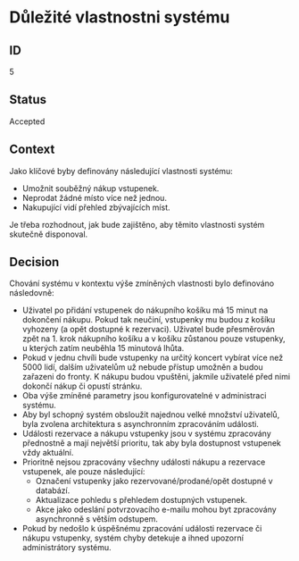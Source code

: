 # Důležité vlastnostni systému

## ID

5

## Status 

Accepted

## Context 

Jako klíčové byby definovány následující vlastnosti systému:
- Umožnit souběžný nákup vstupenek.
- Neprodat žádné místo více než jednou.
- Nakupující vidí přehled zbývajících míst.

Je třeba rozhodnout, jak bude zajištěno, aby těmito vlastnosti systém skutečně disponoval. 

## Decision 

Chování systému v kontextu výše zmíněných vlastnosti bylo definováno následovně:
- Uživatel po přidání vstupenek do nákupního košíku má 15 minut na dokončení nákupu. Pokud tak neučiní, vstupenky mu budou z košíku vyhozeny (a opět dostupné k rezervaci). Uživatel bude přesměrován zpět na 1. krok nákupního košíku a v košíku zůstanou pouze vstupenky, u kterých zatím neuběhla 15 minutová lhůta.
- Pokud v jednu chvíli bude vstupenky na určitý koncert vybírat více než 5000 lidí, dalším uživatelům už nebude přístup umožněn a budou zařazeni do fronty. K nákupu budou vpuštěni, jakmile uživatelé před nimi dokončí nákup či opustí stránku. 
- Oba výše zmíněné parametry jsou konfigurovatelné v administraci systému. 
- Aby byl schopný systém obsloužit najednou velké množství uživatelů, byla zvolena architektura s asynchronním zpracováním události. 
- Události rezervace a nákupu vstupenky jsou v systému zpracovány přednostně a mají největší prioritu, tak aby byla dostupnost vstupenek vždy aktuální.
- Prioritně nejsou zpracovány všechny události nákupu a rezervace vstupenek, ale pouze následující:
  - Označení vstupenky jako rezervované/prodané/opět dostupné v databází. 
  - Aktualizace pohledu s přehledem dostupných vstupenek.
  - Akce jako odeslání potvrzovacího e-mailu mohou byt zpracovány asynchronně s větším odstupem.
- Pokud by nedošlo k úspěšnému zpracování události rezervace či nákupu vstupenky, systém chyby detekuje a ihned upozorní administrátory systému. 